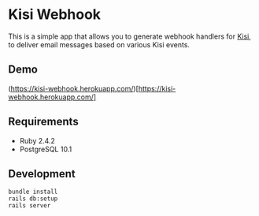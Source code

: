 # Kisi Webhook

This is a simple app that allows you to generate webhook handlers for
[Kisi](http://getkisi.com/), to deliver email messages based on
various Kisi events.

## Demo

(https://kisi-webhook.herokuapp.com/)[https://kisi-webhook.herokuapp.com/]

## Requirements

- Ruby 2.4.2
- PostgreSQL 10.1

## Development

```
bundle install
rails db:setup
rails server
```
